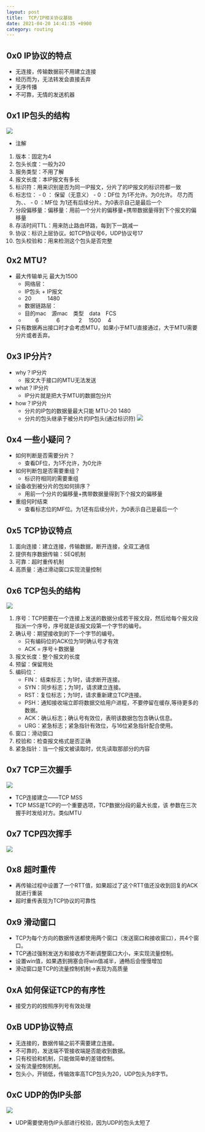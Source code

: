 ```yaml
---
layout: post
title:  TCP/IP相关协议基础
date: 2021-04-20 14:41:35 +0900
category: routing
---
```


## 0x0 IP协议的特点

- 无连接，传输数据前不用建立连接
- 经历而为，无法转发会直接丢弃
- 无序传播
- 不可靠，无情的发送机器

## 0x1 IP包头的结构

![](/images/20210420-1.png)
- 注解
1. 版本：固定为4
2. 包头长度：一般为20
3. 服务类型：不用了解
4. 报文长度：本IP报文有多长
5. 标识符：用来识别是否为同一IP报文，分片了的IP报文的标识符都一致
6. 标志位：
        - 0 ： 保留（无意义）
        - 0  ：DF位   为1不允许。为0允许。   尽力而为、、
        - 0  ：MF位   为1还有后续分片。为0表示自己是最后一个
7. 分段偏移量：偏移量：用前一个分片的偏移量+携带数据量得到下个报文的偏移量
8. 存活时间TTL：用来防止路由环路，每到下一跳减一
9. 协议：标识上层协议。如TCP协议号6，UDP协议号17
10. 包头校验和：用来检测这个包头是否完整

## 0x2 MTU?
- 最大传输单元 最大为1500
    - 网络层：
    - IP包头 + IP报文
    -  20&ensp;&ensp;&ensp;&ensp;&ensp;&ensp;1480
    - 数据链路层：
    - 目的mac&ensp;&ensp;源mac&ensp;&ensp;类型&ensp;&ensp;data&ensp;&ensp;FCS
    - &ensp;&ensp;&ensp;&ensp;6&ensp;&ensp;&ensp;&ensp;&ensp;&ensp; 6&ensp;&ensp;&ensp;&ensp;&ensp;&ensp;&ensp;2&ensp;&ensp;  1500  &ensp;&ensp;4
- 只有数据再出接口时才会考虑MTU，如果小于MTU直接通过，大于MTU需要分片或者丢弃。

## 0x3 IP分片?

- why？IP分片
    - 报文大于接口的MTU无法发送
- what？IP分片
    - IP分片就是把大于MTU的数据包分片
- how？IP分片
    - 分片的IP包的数据量最大只能  MTU-20  1480
    - 分片的包头继承于被分片的IP包头(通过标识符)
![](/images/20210420-2.png)

## 0x4 一些小疑问？

- 如何判断是否需要分片？
    - 查看DF位，为1不允许，为0允许
- 如何判断包是否需要重组？
    - 标识符相同的需要重组
- 设备收到被分片的包如何排序？
    - 用前一个分片的偏移量+携带数据量得到下个报文的偏移量
- 重组何时结束
    - 查看标志位的MF位。为1还有后续分片，为0表示自己是最后一个

## 0x5 TCP协议特点

1. 面向连接：建立连接，传输数据，断开连接，全双工通信
2. 提供有序数据传输：SEQ机制
3. 可靠：超时重传机制
4. 高质量：通过滑动窗口实现流量控制

## 0x6 TCP包头的结构

![](/images/20210420-3.png)
1. 序号：TCP把要在一个连接上发送的数据分成若干报文段，然后给每个报文段指派一个序号，序号就是该报文段第一个字节的编号。
2. 确认号：期望接收到的下一个字节的编号。
    - 只有编码位的ACK位为1时确认号才有效
    - ACK = 序号＋数据量
3. 报文长度：整个报文的长度
4. 预留：保留用处
5. 编码位：
    - FIN： 结束标志；为1时，请求断开连接。
    - SYN：同步标志；为1时，请求建立连接。
    - RST：复位标志；为1时，请求重新建立TCP连接。
    - PSH：通知接收端立即将数据交给用户进程，不要停留在缓存,等待更多的数据。
    - ACK：确认标志；确认号有效位，表明该数据包包含确认信息。
    - URG：紧急标志；紧急指针有效位，与16位紧急指针配合使用。
6. 窗口：滑动窗口
7. 校验和：检查报文格式是否正确
8. 紧急指针：当一个报文被读取时，优先读取那部分的内容

## 0x7 TCP三次握手

![](/images/20210420-4.png)
- TCP连接建立——TCP MSS
- TCP MSS是TCP的一个重要选项，TCP数据分段的最大长度，该
参数在三次握手时发给对方。类似MTU

## 0x7 TCP四次挥手

![](/images/20210420-5.png)

## 0x8 超时重传

- 再传输过程中设置了一个RTT值，如果超过了这个RTT值还没收到回复的ACK就进行重装
- 超时重传表现为TCP协议的可靠性

## 0x9 滑动窗口
- TCP为每个方向的数据传送都使用两个窗口（发送窗口和接收窗口），共4个窗口。
- TCP通过强制发送方和接收方不断调整窗口大小，来实现流量控制。
- 设置win值，如果遇到拥塞会将win值减半，通畅后会慢慢增加
- 滑动窗口是TCP的流量控制机制->表现为高质量

## 0xA 如何保证TCP的有序性

- 接受方的的按照序列号有效处理

## 0xB UDP协议特点

- 无连接的，数据传输之前不需要建立连接。
- 不可靠的，发送端不管接收端是否能收到数据。
- 只有校验和机制，只能做简单的差错控制。
- 没有流量控制机制。
- 包头小，开销低，传输效率高TCP包头为20，UDP包头为8字节。

## 0xC UDP的伪IP头部

![](/images/20210420-6.png)
- UDP需要使用伪IP头部进行校验，因为UDP的包头太短了